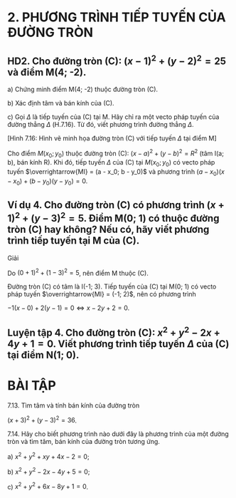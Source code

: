 # 2. PHƯƠNG TRÌNH TIẾP TUYẾN CỦA ĐƯỜNG TRÒN

## HD2. Cho đường tròn (C): $(x - 1)^2 + (y - 2)^2 = 25$ và điểm M(4; -2).

a) Chứng minh điểm M(4; -2) thuộc đường tròn (C).

b) Xác định tâm và bán kính của (C).

c) Gọi $\Delta$ là tiếp tuyến của (C) tại M. Hãy chỉ ra một vecto pháp tuyến của đường thẳng $\Delta$ (H.7.16). Từ đó, viết phương trình đường thẳng $\Delta$.

[Hình 7.16: Hình vẽ minh họa đường tròn (C) với tiếp tuyến $\Delta$ tại điểm M]

Cho điểm $M(x_0; y_0)$ thuộc đường tròn (C): $(x - a)^2 + (y - b)^2 = R^2$ (tâm I(a; b), bán kính R). Khi đó, tiếp tuyến $\Delta$ của (C) tại $M(x_0; y_0)$ có vecto pháp tuyến $\overrightarrow{MI} = (a - x_0; b - y_0)$ và phương trình $(a - x_0)(x - x_0) + (b - y_0)(y - y_0) = 0$.

## Ví dụ 4. Cho đường tròn (C) có phương trình $(x + 1)^2 + (y - 3)^2 = 5$. Điểm M(0; 1) có thuộc đường tròn (C) hay không? Nếu có, hãy viết phương trình tiếp tuyến tại M của (C).

Giải

Do $(0 + 1)^2 + (1 - 3)^2 = 5$, nên điểm M thuộc (C).

Đường tròn (C) có tâm là I(-1; 3). Tiếp tuyến của (C) tại M(0; 1) có vecto pháp tuyến $\overrightarrow{MI} = (-1; 2)$, nên có phương trình

$-1(x - 0) + 2(y - 1) = 0 \Leftrightarrow x - 2y + 2 = 0$.

## Luyện tập 4. Cho đường tròn (C): $x^2 + y^2 - 2x + 4y + 1 = 0$. Viết phương trình tiếp tuyến $\Delta$ của (C) tại điểm N(1; 0).

# BÀI TẬP

7.13. Tìm tâm và tính bán kính của đường tròn

$(x + 3)^2 + (y - 3)^2 = 36$.

7.14. Hãy cho biết phương trình nào dưới đây là phương trình của một đường tròn và tìm tâm, bán kính của đường tròn tương ứng.

a) $x^2 + y^2 + xy + 4x - 2 = 0$;

b) $x^2 + y^2 - 2x - 4y + 5 = 0$;

c) $x^2 + y^2 + 6x - 8y + 1 = 0$.